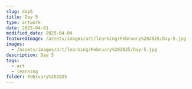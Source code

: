 ```yaml
---
slug: day5
title: Day 5
type: artwork
date: 2025-04-01
modified_date: 2025-04-04
featuredImage: /assets/images/art/learning/February%202025/Day-5.jpg
images:
  - /assets/images/art/learning/February%202025/Day-5.jpg
description: Day 5
tags:
  - art
  - learning
folder: February%202025
---
```

